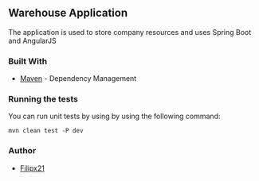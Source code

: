 ## Warehouse Application ##
The application is used to store company resources and uses Spring Boot and AngularJS
### Built With ###
+ [Maven](https://maven.apache.org/) - Dependency Management
### Running the tests ###
You can run unit tests by using by using the following command:
```
mvn clean test -P dev
```
### Author ###
+ [Filipx21](https://github.com/Filipx21)